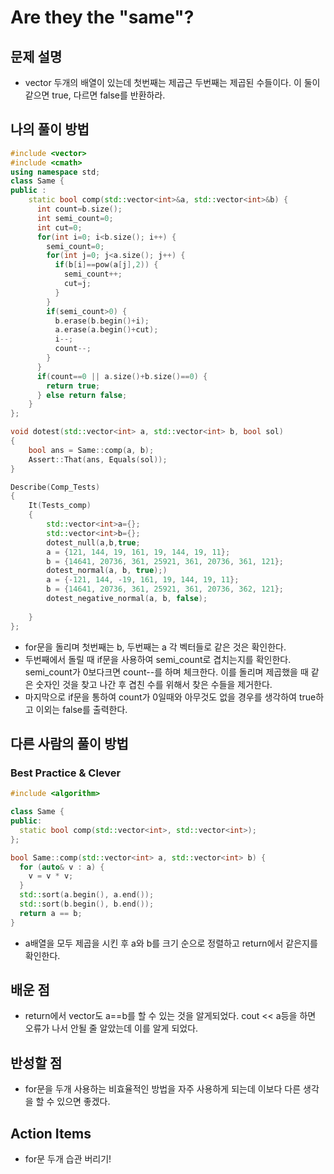 #  Are they the "same"?

## 문제 설명

*  vector 두개의 배열이 있는데 첫번째는 제곱근 두번째는 제곱된 수들이다. 이 둘이 같으면 true, 다르면 false를 반환하라.

## 나의 풀이 방법
```cpp
#include <vector>
#include <cmath>
using namespace std;
class Same {
public :
    static bool comp(std::vector<int>&a, std::vector<int>&b) {
      int count=b.size();
      int semi_count=0;
      int cut=0;
      for(int i=0; i<b.size(); i++) {
        semi_count=0;
        for(int j=0; j<a.size(); j++) {
          if(b[i]==pow(a[j],2)) { 
            semi_count++; 
            cut=j;
          }
        }
        if(semi_count>0) {
          b.erase(b.begin()+i);
          a.erase(a.begin()+cut);
          i--;
          count--;
        }
      }
      if(count==0 || a.size()+b.size()==0) {
        return true;
      } else return false;
    }
};

void dotest(std::vector<int> a, std::vector<int> b, bool sol)
{
    bool ans = Same::comp(a, b);
    Assert::That(ans, Equals(sol));
}

Describe(Comp_Tests)
{
    It(Tests_comp)
    {
        std::vector<int>a={};
        std::vector<int>b={};
        dotest_null(a,b,true;
        a = {121, 144, 19, 161, 19, 144, 19, 11};
        b = {14641, 20736, 361, 25921, 361, 20736, 361, 121};
        dotest_normal(a, b, true);)
        a = {-121, 144, -19, 161, 19, 144, 19, 11};
        b = {14641, 20736, 361, 25921, 361, 20736, 362, 121};
        dotest_negative_normal(a, b, false);
        
    }    
};
```

*   for문을 돌리며 첫번째는 b, 두번째는 a 각 벡터들로 같은 것은 확인한다.
*   두번째에서 돌릴 때 if문을 사용하여 semi_count로 겹치는지를 확인한다. semi_count가 0보다크면 count--를 하며 체크한다.
    이를 돌리며 제곱했을 때 같은 숫자인 것을 찾고 나간 후 겹친 수를 위해서 찾은 수들을 제거한다.
*   마지막으로 if문을 통하여 count가 0일때와 아무것도 없을 경우를 생각하여 true하고 이외는 false를 출력한다.
   

## 다른 사람의 풀이 방법

### Best Practice & Clever

```cpp
#include <algorithm>

class Same {
public:
  static bool comp(std::vector<int>, std::vector<int>);
};

bool Same::comp(std::vector<int> a, std::vector<int> b) {
  for (auto& v : a) {
    v = v * v;
  }
  std::sort(a.begin(), a.end());
  std::sort(b.begin(), b.end());
  return a == b;
}
```

*   a배열을 모두 제곱을 시킨 후 a와 b를 크기 순으로 정렬하고 return에서 같은지를 확인한다.

## 배운 점

*   return에서 vector도 a==b를 할 수 있는 것을 알게되었다. cout << a등을 하면 오류가 나서 안될 줄 알았는데 이를 알게 되었다.

## 반성할 점

*   for문을 두개 사용하는 비효율적인 방법을 자주 사용하게 되는데 이보다 다른 생각을 할 수 있으면 좋겠다.

## Action Items

*   for문 두개 습관 버리기!